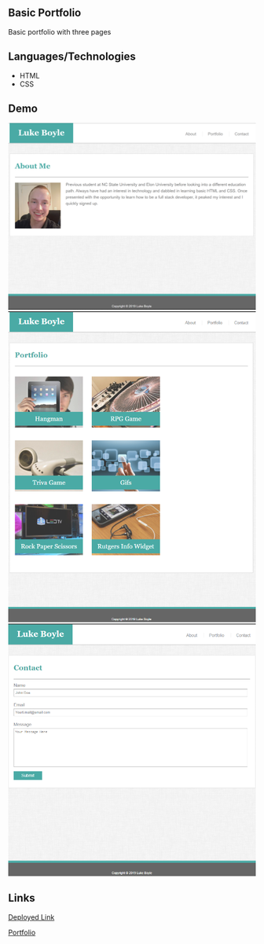 ## Basic Portfolio
Basic portfolio with three pages

## Languages/Technologies 
* HTML
* CSS

## Demo
![Demo Index Img](assets/images/demoSSIndex.png)
![Demo Portfolio Img](assets/images/demoSSPort.png)
![Demo Contact Img](assets/images/demoSSContact.png)


## Links
[Deployed Link](https://lmboyle.github.io/Basic-Portfolio/)

[Portfolio](https://lmboyle.github.io/)